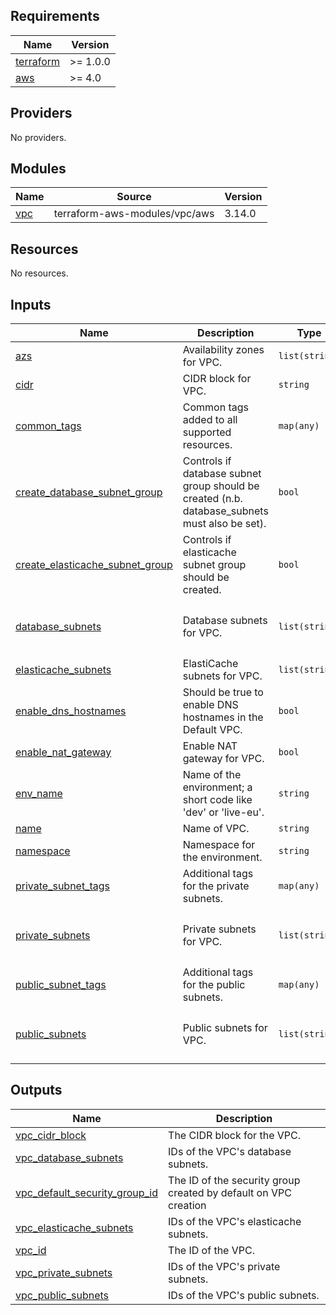 <!-- BEGIN_TF_DOCS -->
## Requirements

| Name | Version |
|------|---------|
| <a name="requirement_terraform"></a> [terraform](#requirement\_terraform) | >= 1.0.0 |
| <a name="requirement_aws"></a> [aws](#requirement\_aws) | >= 4.0 |

## Providers

No providers.

## Modules

| Name | Source | Version |
|------|--------|---------|
| <a name="module_vpc"></a> [vpc](#module\_vpc) | terraform-aws-modules/vpc/aws | 3.14.0 |

## Resources

No resources.

## Inputs

| Name | Description | Type | Default | Required |
|------|-------------|------|---------|:--------:|
| <a name="input_azs"></a> [azs](#input\_azs) | Availability zones for VPC. | `list(string)` | `[]` | no |
| <a name="input_cidr"></a> [cidr](#input\_cidr) | CIDR block for VPC. | `string` | `"10.36.0.0/16"` | no |
| <a name="input_common_tags"></a> [common\_tags](#input\_common\_tags) | Common tags added to all supported resources. | `map(any)` | `{}` | no |
| <a name="input_create_database_subnet_group"></a> [create\_database\_subnet\_group](#input\_create\_database\_subnet\_group) | Controls if database subnet group should be created (n.b. database\_subnets must also be set). | `bool` | `false` | no |
| <a name="input_create_elasticache_subnet_group"></a> [create\_elasticache\_subnet\_group](#input\_create\_elasticache\_subnet\_group) | Controls if elasticache subnet group should be created. | `bool` | `false` | no |
| <a name="input_database_subnets"></a> [database\_subnets](#input\_database\_subnets) | Database subnets for VPC. | `list(string)` | <pre>[<br>  "10.36.21.0/24",<br>  "10.36.22.0/24"<br>]</pre> | no |
| <a name="input_elasticache_subnets"></a> [elasticache\_subnets](#input\_elasticache\_subnets) | ElastiCache subnets for VPC. | `list(string)` | `[]` | no |
| <a name="input_enable_dns_hostnames"></a> [enable\_dns\_hostnames](#input\_enable\_dns\_hostnames) | Should be true to enable DNS hostnames in the Default VPC. | `bool` | `true` | no |
| <a name="input_enable_nat_gateway"></a> [enable\_nat\_gateway](#input\_enable\_nat\_gateway) | Enable NAT gateway for VPC. | `bool` | `true` | no |
| <a name="input_env_name"></a> [env\_name](#input\_env\_name) | Name of the environment; a short code like 'dev' or 'live-eu'. | `string` | n/a | yes |
| <a name="input_name"></a> [name](#input\_name) | Name of VPC. | `string` | `null` | no |
| <a name="input_namespace"></a> [namespace](#input\_namespace) | Namespace for the environment. | `string` | n/a | yes |
| <a name="input_private_subnet_tags"></a> [private\_subnet\_tags](#input\_private\_subnet\_tags) | Additional tags for the private subnets. | `map(any)` | `{}` | no |
| <a name="input_private_subnets"></a> [private\_subnets](#input\_private\_subnets) | Private subnets for VPC. | `list(string)` | <pre>[<br>  "10.36.1.0/24",<br>  "10.36.2.0/24"<br>]</pre> | no |
| <a name="input_public_subnet_tags"></a> [public\_subnet\_tags](#input\_public\_subnet\_tags) | Additional tags for the public subnets. | `map(any)` | `{}` | no |
| <a name="input_public_subnets"></a> [public\_subnets](#input\_public\_subnets) | Public subnets for VPC. | `list(string)` | <pre>[<br>  "10.36.101.0/24",<br>  "10.36.102.0/24"<br>]</pre> | no |

## Outputs

| Name | Description |
|------|-------------|
| <a name="output_vpc_cidr_block"></a> [vpc\_cidr\_block](#output\_vpc\_cidr\_block) | The CIDR block for the VPC. |
| <a name="output_vpc_database_subnets"></a> [vpc\_database\_subnets](#output\_vpc\_database\_subnets) | IDs of the VPC's database subnets. |
| <a name="output_vpc_default_security_group_id"></a> [vpc\_default\_security\_group\_id](#output\_vpc\_default\_security\_group\_id) | The ID of the security group created by default on VPC creation |
| <a name="output_vpc_elasticache_subnets"></a> [vpc\_elasticache\_subnets](#output\_vpc\_elasticache\_subnets) | IDs of the VPC's elasticache subnets. |
| <a name="output_vpc_id"></a> [vpc\_id](#output\_vpc\_id) | The ID of the VPC. |
| <a name="output_vpc_private_subnets"></a> [vpc\_private\_subnets](#output\_vpc\_private\_subnets) | IDs of the VPC's private subnets. |
| <a name="output_vpc_public_subnets"></a> [vpc\_public\_subnets](#output\_vpc\_public\_subnets) | IDs of the VPC's public subnets. |
<!-- END_TF_DOCS -->
